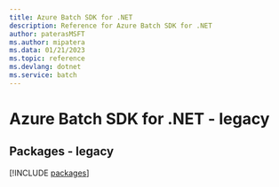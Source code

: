 ```yaml
---
title: Azure Batch SDK for .NET
description: Reference for Azure Batch SDK for .NET
author: paterasMSFT
ms.author: mipatera
ms.data: 01/21/2023
ms.topic: reference
ms.devlang: dotnet
ms.service: batch
---
```

# Azure Batch SDK for .NET - legacy
## Packages - legacy
[!INCLUDE [packages](batch-index.md)]